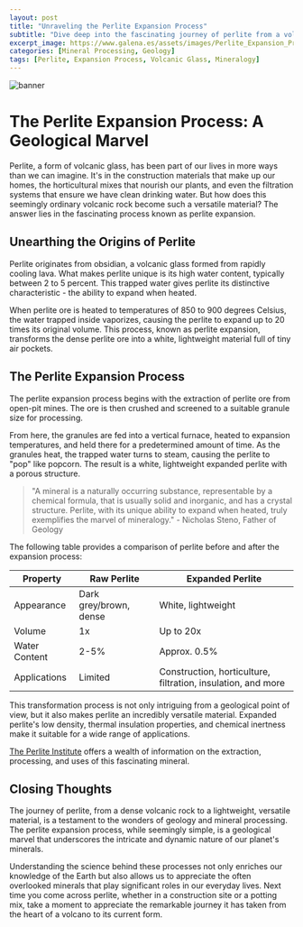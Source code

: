 ```yaml
---
layout: post
title: "Unraveling the Perlite Expansion Process"
subtitle: "Dive deep into the fascinating journey of perlite from a volcanic glass to a versatile mineral."
excerpt_image: https://www.galena.es/assets/images/Perlite_Expansion_Process.png
categories: [Mineral Processing, Geology]
tags: [Perlite, Expansion Process, Volcanic Glass, Mineralogy]
---
```

![banner](https://www.galena.es/assets/images/Perlite_Expansion_Process.png "Image showcasing the perlite expansion process, highlighting the transformation of volcanic glass into a lightweight, porous mineral through heat treatment, essential for various industrial applications.")

# The Perlite Expansion Process: A Geological Marvel

Perlite, a form of volcanic glass, has been part of our lives in more ways than we can imagine. It's in the construction materials that make up our homes, the horticultural mixes that nourish our plants, and even the filtration systems that ensure we have clean drinking water. But how does this seemingly ordinary volcanic rock become such a versatile material? The answer lies in the fascinating process known as perlite expansion. 

## Unearthing the Origins of Perlite

Perlite originates from obsidian, a volcanic glass formed from rapidly cooling lava. What makes perlite unique is its high water content, typically between 2 to 5 percent. This trapped water gives perlite its distinctive characteristic - the ability to expand when heated. 

When perlite ore is heated to temperatures of 850 to 900 degrees Celsius, the water trapped inside vaporizes, causing the perlite to expand up to 20 times its original volume. This process, known as perlite expansion, transforms the dense perlite ore into a white, lightweight material full of tiny air pockets.

## The Perlite Expansion Process

The perlite expansion process begins with the extraction of perlite ore from open-pit mines. The ore is then crushed and screened to a suitable granule size for processing. 

From here, the granules are fed into a vertical furnace, heated to expansion temperatures, and held there for a predetermined amount of time. As the granules heat, the trapped water turns to steam, causing the perlite to "pop" like popcorn. The result is a white, lightweight expanded perlite with a porous structure.

> "A mineral is a naturally occurring substance, representable by a chemical formula, that is usually solid and inorganic, and has a crystal structure. Perlite, with its unique ability to expand when heated, truly exemplifies the marvel of mineralogy." - Nicholas Steno, Father of Geology

The following table provides a comparison of perlite before and after the expansion process:

| Property | Raw Perlite | Expanded Perlite |
| --- | --- | --- |
| Appearance | Dark grey/brown, dense | White, lightweight |
| Volume | 1x | Up to 20x |
| Water Content | 2-5% | Approx. 0.5% |
| Applications | Limited | Construction, horticulture, filtration, insulation, and more |

This transformation process is not only intriguing from a geological point of view, but it also makes perlite an incredibly versatile material. Expanded perlite's low density, thermal insulation properties, and chemical inertness make it suitable for a wide range of applications.

[The Perlite Institute](https://www.perlite.org/) offers a wealth of information on the extraction, processing, and uses of this fascinating mineral.

## Closing Thoughts

The journey of perlite, from a dense volcanic rock to a lightweight, versatile material, is a testament to the wonders of geology and mineral processing. The perlite expansion process, while seemingly simple, is a geological marvel that underscores the intricate and dynamic nature of our planet's minerals.

Understanding the science behind these processes not only enriches our knowledge of the Earth but also allows us to appreciate the often overlooked minerals that play significant roles in our everyday lives. Next time you come across perlite, whether in a construction site or a potting mix, take a moment to appreciate the remarkable journey it has taken from the heart of a volcano to its current form.